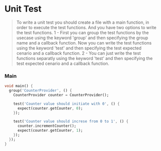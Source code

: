 # Unit Test

> To write a unit test you should create a file with a main function, in order to execute the test functions. And you have two options to write the test functions.
> 1 - First you can group the test functions by the usecase using the keyword 'group' and then specifying the group name and a callback function. Now you can write the test functions using the keyword 'test' and then specifying the test expected cenario and a callback function.
> 2 - You can just write the test functions separatly using the keyword 'test' and then specifying the test expected cenario and a callback function.

### Main
```dart
void main() {
  group('CounterProvider', () {
    CounterProvider counter = CounterProvider();

    test('Counter value should initiate with 0', () {
      expect(counter.getCounter, 0);
    });

    test('Counter value should increse from 0 to 1', () {
      counter.incrementCounter();
      expect(counter.getCounter, 1);
    });
  });
}
```
